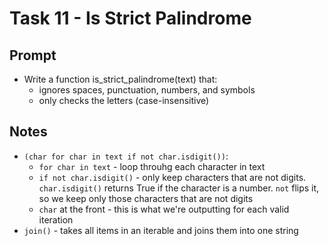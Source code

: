 # Task 11 - Is Strict Palindrome

## Prompt
- Write a function is_strict_palindrome(text) that:
    - ignores spaces, punctuation, numbers, and symbols
    - only checks the letters (case-insensitive)

## Notes
- `(char for char in text if not char.isdigit())`:
    - `for char in text` - loop throuhg each character in text
    - `if not char.isdigit()` - only keep characters that are not digits. `char.isdigit()` returns True if the character is a number. `not` flips it, so we keep only those characters that are not digits
    - `char` at the front - this is what we're outputting for each valid iteration
- `join()` - takes all items in an iterable and joins them into one string
